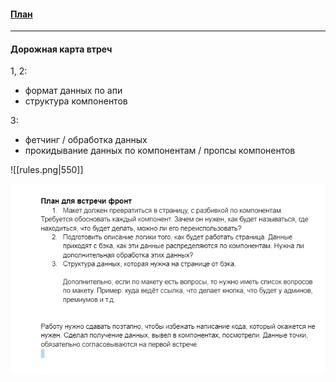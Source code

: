 
#### [План](README.md)

---
#### Дорожная карта втреч

1, 2:
- формат данных по апи
- структура компонентов

3:
- фетчинг / обработка данных
- прокидывание данных по компонентам / пропсы компонентов


![[rules.png|550]]


<img src="assets/rules.png" width="550">